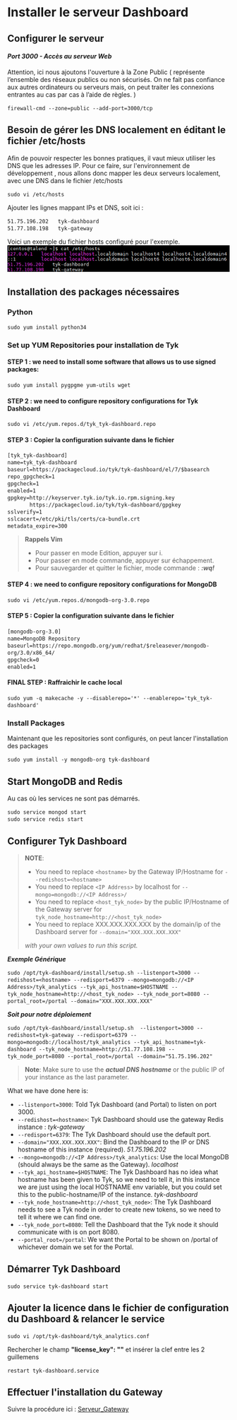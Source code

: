 # Installer le serveur Dashboard
## Configurer le serveur
#### _Port 3000 - Accès au serveur Web_
Attention, ici nous ajoutons l'ouverture à la Zone Public ( représente l’ensemble des réseaux publics ou non sécurisés. On ne fait pas confiance aux autres ordinateurs ou serveurs mais, on peut traiter les connexions entrantes au cas par cas à l’aide de règles. )

```{.copyWrapper}
firewall-cmd --zone=public --add-port=3000/tcp 
```

## Besoin de gérer les DNS localement en éditant le fichier /etc/hosts
Afin de pouvoir respecter les bonnes pratiques, il vaut mieux utiliser les DNS que les adresses IP. 
Pour ce faire, sur l'environnement de développement , nous allons donc mapper les deux serveurs localement, avec une DNS dans le fichier /etc/hosts

```{.copyWrapper}
sudo vi /etc/hosts
```
Ajouter les lignes mappant IPs et DNS, soit ici : 
```{.copyWrapper}
51.75.196.202   tyk-dashboard
51.77.108.198   tyk-gateway
```

Voici un exemple du fichier hosts configuré pour l'exemple.
![Hosts file](2019-03-22_13h45_37.png)


## Installation des packages nécessaires
### Python
```{.copyWrapper}
sudo yum install python34
```

### Set up YUM Repositories pour installation de Tyk
#### STEP 1 : we need to install some software that allows us to use signed packages:
```{.copyWrapper}
sudo yum install pygpgme yum-utils wget
```

#### STEP 2 : we need to configure repository configurations for Tyk Dashboard
```{.copyWrapper}
sudo vi /etc/yum.repos.d/tyk_tyk-dashboard.repo
```

#### STEP 3 : Copier la configuration suivante dans le fichier 
```{.copyWrapper}
[tyk_tyk-dashboard]
name=tyk_tyk-dashboard
baseurl=https://packagecloud.io/tyk/tyk-dashboard/el/7/$basearch
repo_gpgcheck=1
gpgcheck=1
enabled=1
gpgkey=http://keyserver.tyk.io/tyk.io.rpm.signing.key
       https://packagecloud.io/tyk/tyk-dashboard/gpgkey
sslverify=1
sslcacert=/etc/pki/tls/certs/ca-bundle.crt
metadata_expire=300
```

> **Rappels Vim** 
>
> * Pour passer en mode Edition, appuyer sur i. 
> * Pour passer en mode commande, appuyer sur échappement. 
> * Pour sauvegarder et quitter le fichier, mode commande : ***:wq!*** 

#### STEP 4 : we need to configure repository configurations for MongoDB
```{.copyWrapper}
sudo vi /etc/yum.repos.d/mongodb-org-3.0.repo
```

#### STEP 5 : Copier la configuration suivante dans le fichier
```{.copyWrapper}
[mongodb-org-3.0]
name=MongoDB Repository
baseurl=https://repo.mongodb.org/yum/redhat/$releasever/mongodb-org/3.0/x86_64/
gpgcheck=0
enabled=1
```

#### FINAL STEP : Raffraichir le cache local
```{.copyWrapper}
sudo yum -q makecache -y --disablerepo='*' --enablerepo='tyk_tyk-dashboard'
```

### Install Packages
Maintenant que les repositories sont configurés, on peut lancer l'installation des packages
```{.copyWrapper}
sudo yum install -y mongodb-org tyk-dashboard
```
## Start MongoDB and Redis

Au cas où les services ne sont pas démarrés.

```{.copyWrapper}
sudo service mongod start
sudo service redis start
```

## Configurer Tyk Dashboard

> **NOTE**: 
> * You need to replace `<hostname>` by the Gateway IP/Hostname for `--redishost=<hostname>`
> * You need to replace `<IP Address>` by localhost for `--mongo=mongodb://<IP Address>/` 
> * You need to replace `<host_tyk_node>` by the public IP/Hostname of the Gateway server for `tyk_node_hostname=http://<host_tyk_node>` 
> * You need to replace XXX.XXX.XXX.XXX by the domain/ip of the Dashboard server for `--domain="XXX.XXX.XXX.XXX"` 
> 
> _with your own values to run this script._

__*Exemple Générique*__
```{.copyWrapper}
sudo /opt/tyk-dashboard/install/setup.sh --listenport=3000 --redishost=<hostname> --redisport=6379 --mongo=mongodb://<IP Address>/tyk_analytics --tyk_api_hostname=$HOSTNAME --tyk_node_hostname=http://<host_tyk_node> --tyk_node_port=8080 --portal_root=/portal --domain="XXX.XXX.XXX.XXX"
```

__*Soit pour notre déploiement*__
```{.copyWrapper}
sudo /opt/tyk-dashboard/install/setup.sh  --listenport=3000 --redishost=tyk-gateway --redisport=6379 --mongo=mongodb://localhost/tyk_analytics --tyk_api_hostname=tyk-dashboard --tyk_node_hostname=http://51.77.108.198 --tyk_node_port=8080 --portal_root=/portal --domain="51.75.196.202" 
```

> **Note**: Make sure to use the ***actual DNS hostname*** or the public IP of your instance as the last parameter.

What we have done here is:

*   `--listenport=3000`: Told Tyk Dashboard (and Portal) to listen on port 3000.
*   `--redishost=<hostname>`: Tyk Dashboard should use the gateway Redis instance : *tyk-gateway*
*   `--redisport=6379`: The Tyk Dashboard should use the default port.
*   `--domain="XXX.XXX.XXX.XXX"`: Bind the Dashboard to the IP or DNS hostname of this instance (required). *51.75.196.202*
*   `--mongo=mongodb://<IP Address>/tyk_analytics`: Use the local MongoDB (should always be the same as the Gateway). *localhost*
*   `--tyk_api_hostname=$HOSTNAME`: The Tyk Dashboard has no idea what hostname has been given to Tyk, so we need to tell it, in this instance we are just using the local HOSTNAME env variable, but you could set this to the public-hostname/IP of the instance. *tyk-dashboard*
*   `--tyk_node_hostname=http://<host_tyk_node>`: The Tyk Dashboard needs to see a Tyk node in order to create new tokens, so we need to tell it where we can find one. 
*   `--tyk_node_port=8080`: Tell the Dashboard that the Tyk node it should communicate with is on port 8080.
*   `--portal_root=/portal`: We want the Portal to be shown on /portal of whichever domain we set for the Portal.


## Démarrer Tyk Dashboard

```{.copyWrapper}
sudo service tyk-dashboard start
```

## Ajouter la licence dans le fichier de configuration du Dashboard & relancer le service

```{.copyWrapper}
sudo vi /opt/tyk-dashboard/tyk_analytics.conf
```

Rechercher le champ **"license_key": ""** et insérer la clef entre les 2 guillemens

```{.copyWrapper}
restart tyk-dashboard.service
```

## Effectuer l'installation du Gateway
Suivre la procédure ici : [Serveur_Gateway]


[serveur_Gateway]: https://github.com/VelvetMephys/documentation/blob/master/INSTALLATION_GATEWAY.md "Guide d'installation du serveur Gateway"
